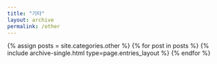 ```yaml
---
title: "기타"
layout: archive
permalink: /other
---
```


{% assign posts = site.categories.other %}
{% for post in posts %} {% include archive-single.html type=page.entries_layout %} {% endfor %}